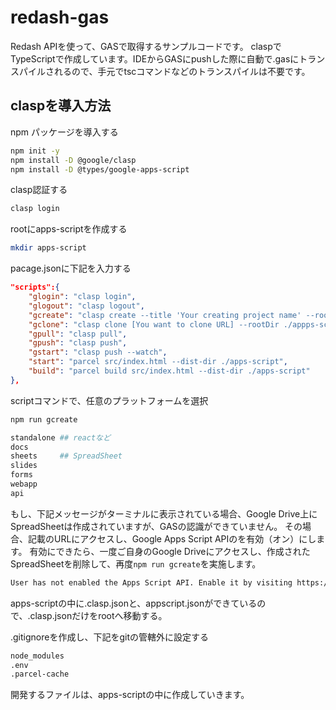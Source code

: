 # redash-gas
Redash APIを使って、GASで取得するサンプルコードです。
claspでTypeScriptで作成しています。IDEからGASにpushした際に自動で.gasにトランスパイルされるので、手元でtscコマンドなどのトランスパイルは不要です。

## claspを導入方法
npm パッケージを導入する

```bash
npm init -y
npm install -D @google/clasp
npm install -D @types/google-apps-script
```

clasp認証する

```bash
clasp login
```

rootにapps-scriptを作成する

```bash
mkdir apps-script
```

pacage.jsonに下記を入力する

```json
"scripts":{
	"glogin": "clasp login",
	"glogout": "clasp logout",
	"gcreate": "clasp create --title 'Your creating project name' --rootDir ./apps-script",
	"gclone": "clasp clone [You want to clone URL] --rootDir ./appps-script",
	"gpull": "clasp pull",
	"gpush": "clasp push",
	"gstart": "clasp push --watch",
	"start": "parcel src/index.html --dist-dir ./apps-script",
	"build": "parcel build src/index.html --dist-dir ./apps-script"
},
```

scriptコマンドで、任意のプラットフォームを選択

```bash
npm run gcreate

standalone ## reactなど
docs
sheets     ## SpreadSheet
slides
forms
webapp
api
```

もし、下記メッセージがターミナルに表示されている場合、Google Drive上にSpreadSheetは作成されていますが、GASの認識ができていません。
その場合、記載のURLにアクセスし、Google Apps Script APIのを有効（オン）にします。
有効にできたら、一度ご自身のGoogle Driveにアクセスし、作成されたSpreadSheetを削除して、再度`npm run gcreate`を実施します。
```bash
User has not enabled the Apps Script API. Enable it by visiting https://script.google.com/home/usersettings then retry. If you enabled this API recently, wait a few minutes for the action to propagate to our systems and retry.
```

apps-scriptの中に.clasp.jsonと、appscript.jsonができているので、.clasp.jsonだけをrootへ移動する。

.gitignoreを作成し、下記をgitの管轄外に設定する

```bash
node_modules
.env
.parcel-cache
```

開発するファイルは、apps-scriptの中に作成していきます。
